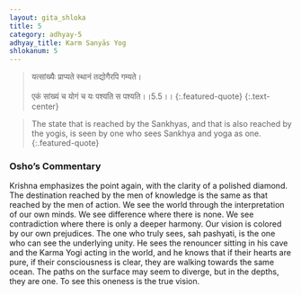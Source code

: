 ```yaml
---
layout: gita_shloka
title: 5
category: adhyay-5
adhyay_title: Karm Sanyās Yog
shlokanum: 5
---
```


> यत्सांख्यैः प्राप्यते स्थानं तद्योगैरपि गम्यते।<br><br>एकं सांख्यं च योगं च यः पश्यति स पश्यति।।5.5।।
{:.featured-quote} 
{:.text-center}

> The state that is reached by the Sankhyas, and that is also reached by the yogis, is seen by one who sees Sankhya and yoga as one.
{:.featured-quote}

### Osho’s Commentary
Krishna emphasizes the point again, with the clarity of a polished diamond. The destination reached by the men of knowledge is the same as that reached by the men of action.
We see the world through the interpretation of our own minds. We see difference where there is none. We see contradiction where there is only a deeper harmony. Our vision is colored by our own prejudices.
The one who truly sees, sah pashyati, is the one who can see the underlying unity. He sees the renouncer sitting in his cave and the Karma Yogi acting in the world, and he knows that if their hearts are pure, if their consciousness is clear, they are walking towards the same ocean. The paths on the surface may seem to diverge, but in the depths, they are one. To see this oneness is the true vision.
